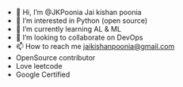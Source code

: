 - 👋 Hi, I’m @JKPoonia Jai kishan poonia
- 👀 I’m interested in Python (open source)
- 🌱 I’m currently learning AL & ML
- 💞️ I’m looking to collaborate on DevOps
- 📫 How to reach me jaikishanpoonia@gmail.com
- OpenSource contributor
- Love leetcode
- Google Certified

<!---
JKPoonia/JKPoonia is a ✨ special ✨ repository because its `README.md` (this file) appears on your GitHub profile.
You can click the Preview link to take a look at your changes.
--->

